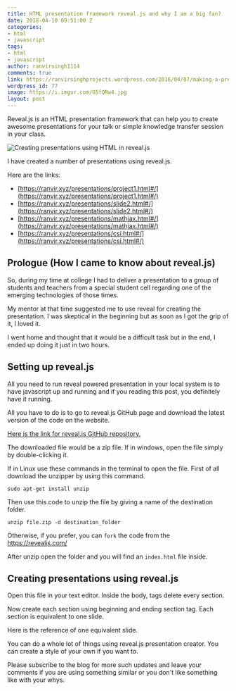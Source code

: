 ```yaml
---
title: HTML presentation framework reveal.js and why I am a big fan?
date: 2018-04-10 09:51:00 Z
categories:
- html
- javascript
tags:
- html
- javascript
author: ranvirsingh1114
comments: true
link: https://ranvirsinghprojects.wordpress.com/2016/04/07/making-a-presentation-in-reveal-js/
wordpress_id: 77
image: https://i.imgur.com/G5fQRw4.jpg
layout: post
---
```


Reveal.js is an HTML presentation framework that can help you to create awesome presentations for your talk or simple knowledge transfer session in your class.

![Creating presentations using HTML in reveal.js](https://i.imgur.com/G5fQRw4.jpg "Creating presentations using HTML in reveal.js")

I have created a number of presentations using reveal.js.

Here are the links:

* [https://ranvir.xyz/presentations/project1.html#/](https://ranvir.xyz/presentations/project1.html#/)
* [https://ranvir.xyz/presentations/slide2.html#/](https://ranvir.xyz/presentations/slide2.html#/)
* [https://ranvir.xyz/presentations/mathjax.html#/](https://ranvir.xyz/presentations/mathjax.html#/)
* [https://ranvir.xyz/presentations/csi.html#/](https://ranvir.xyz/presentations/csi.html#/)

## Prologue (How I came to know about reveal.js)

So, during my time at college I had to deliver a presentation to a group of students and teachers from a special student cell regarding one of the emerging technologies of those times.

My mentor at that time suggested me to use reveal for creating the presentation. I was skeptical in the beginning but as soon as I got the grip of it, I loved it. 

I went home and thought that it would be a difficult task but in the end, I ended up doing it just in two hours.

## Setting up reveal.js

All you need to run reveal powered presentation in your local system is to have javascript up and running and if you reading this post, you definitely have it running.

All you have to do is to go to reveal.js GitHub page and download the latest version of the code on the website.

[Here is the link for reveal.js GitHub repository.](https://github.com/hakimel/reveal.js/)

The downloaded file would be a zip file. If in windows, open the file simply by double-clicking it.

If in Linux use these commands in the terminal to open the file. First of all download the unzipper by using this command.

`sudo apt-get install unzip`

Then use this code to unzip the file by giving a name of the destination folder.

`unzip file.zip -d destination_folder`

Otherwise, if you prefer, you can `fork` the code from the https://revealjs.com/

After unzip open the folder and you will find an `index.html` file inside.

## Creating presentations using reveal.js

Open this file in your text editor. Inside the body, tags delete every section.

Now create each section using beginning and ending section tag. Each section is equivalent to one slide.

Here is the reference of one equivalent slide.

<script src="https://gist.github.com/singh1114/47444f83e62a50160d78791720c461c6.js"></script>

You can do a whole lot of things using reveal.js presentation creator. You can create a style of your own if you want to.

Please subscribe to the blog for more such updates and leave your comments if you are using something similar or you don't like something like with your whys.